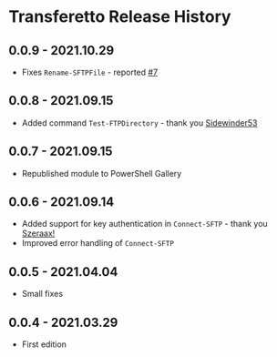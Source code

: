 ﻿# Transferetto Release History

## 0.0.9 - 2021.10.29
  - Fixes `Rename-SFTPFile` - reported [#7](https://github.com/EvotecIT/Transferetto/issues/7)

## 0.0.8 - 2021.09.15
  - Added command `Test-FTPDirectory` - thank you [Sidewinder53](https://github.com/EvotecIT/Transferetto/pull/5)

## 0.0.7 - 2021.09.15
  - Republished module to PowerShell Gallery

## 0.0.6 - 2021.09.14
  - Added support for key authentication in `Connect-SFTP` - thank you [Szeraax!](https://github.com/EvotecIT/Transferetto/pull/3)
  - Improved error handling of `Connect-SFTP`

## 0.0.5 - 2021.04.04
  - Small fixes

## 0.0.4 - 2021.03.29
  - First edition
